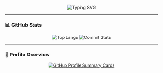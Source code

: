 <p align="center">
  <img src="https://readme-typing-svg.herokuapp.com?font=Fira+Code&pause=1000&color=F75C7E&width=435&lines=Welcome+to+my+GitHub+Profile!;I+love+coding+and+open+source!;Let's+collaborate!" alt="Typing SVG"/>
</p>

---

### 📊 GitHub Stats
<p align="center">
  <img src="https://github-profile-summary-cards.vercel.app/api/cards/repos-per-language?username=WillENyong&theme=nord_dark" alt="Top Langs" />
  <img src="https://github-profile-summary-cards.vercel.app/api/cards/stats?username=WillEnyong&theme=nord_dark" alt="Commit Stats" />
</p>

---

### 📌 Profile Overview
<p align="center">
  <a href="https://github.com/WillEnyong">
    <img src="https://github-profile-summary-cards.vercel.app/api/cards/profile-details?username=WillEnyong&theme=nord_dark" alt="GitHub Profile Summary Cards"/>
  </a>
</p>
